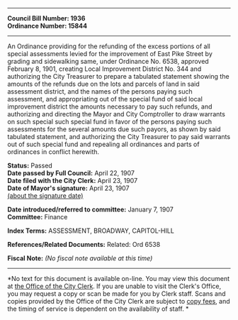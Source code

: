 * * * * *  
  
**Council Bill Number: [](#h0)[](#h2)1936**   
**Ordinance Number: 15844**  
  
* * * * *  
  
An Ordinance providing for the refunding of the excess portions of all special assessments levied for the improvement of East Pike Street by grading and sidewalking same, under Ordinance No. 6538, approved February 8, 1901, creating Local Improvement District No. 344 and authorizing the City Treasurer to prepare a tabulated statement showing the amounts of the refunds due on the lots and parcels of land in said assessment district, and the names of the persons paying such assessment, and appropriating out of the special fund of said local improvement district the amounts necessary to pay such refunds, and authorizing and directing the Mayor and City Comptroller to draw warrants on such special such special fund in favor of the persons paying such assessments for the several amounts due such payors, as shown by said tabulated statement, and authorizing the City Treasurer to pay said warrants out of such special fund and repealing all ordinances and parts of ordinances in conflict herewith.  
  
**Status:** Passed   
**Date passed by Full Council:** April 22, 1907   
**Date filed with the City Clerk:** April 23, 1907   
**Date of Mayor's signature:** April 23, 1907   
[(about the signature date)](/~public/approvaldate.htm)   
  
  
**Date introduced/referred to committee:** January 7, 1907   
**Committee:** Finance   
  
**Index Terms:** ASSESSMENT, BROADWAY, CAPITOL-HILL  
  
**References/Related Documents:** Related: Ord 6538  
  
**Fiscal Note:** *(No fiscal note available at this time)*  
  
* * * * *  
  
*No text for this document is available on-line. You may view this document at [the Office of the City Clerk](http://www.seattle.gov/leg/clerk/contactUs.htm). If you are unable to visit the Clerk's Office, you may request a copy or scan be made for you by Clerk staff. Scans and copies provided by the Office of the City Clerk are subject to [copy fees](http://clerk.seattle.gov/~public/clerkfees.htm), and the timing of service is dependent on the availability of staff. *  
  
  
